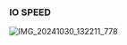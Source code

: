 ### IO SPEED

![IMG_20241030_132211_778](https://github.com/user-attachments/assets/05c1c2b2-36de-4177-bb93-eb3e8917323a)

